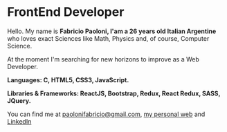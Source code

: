 # FrontEnd Developer

Hello. My name is **Fabricio Paoloni, I'am a 26 years old Italian Argentine** who loves exact Sciences like Math, Physics and, of course, Computer Science.

At the moment I'm searching for new horizons to improve as a Web Developer.

**Languages: C, HTML5, CSS3, JavaScript.**

**Libraries & Frameworks: ReactJS, Bootstrap, Redux, React Redux, SASS, JQuery.**


You can find me at paolonifabricio@gmail.com, [my personal web](http://fabriciopaoloni.com) and [LinkedIn]()


<!---
FabricioPaoloni/FabricioPaoloni is a ✨ special ✨ repository because its `README.md` (this file) appears on your GitHub profile.
You can click the Preview link to take a look at your changes.
--->
